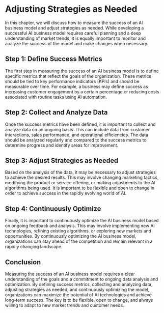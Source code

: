 Adjusting Strategies as Needed
========================================================================================

In this chapter, we will discuss how to measure the success of an AI business model and adjust strategies as needed. While developing a successful AI business model requires careful planning and a deep understanding of market trends, it is equally important to monitor and analyze the success of the model and make changes when necessary.

Step 1: Define Success Metrics
------------------------------

The first step in measuring the success of an AI business model is to define specific metrics that reflect the goals of the organization. These metrics should be tied to key performance indicators (KPIs) and should be measurable over time. For example, a business may define success as increasing customer engagement by a certain percentage or reducing costs associated with routine tasks using AI automation.

Step 2: Collect and Analyze Data
--------------------------------

Once the success metrics have been defined, it is important to collect and analyze data on an ongoing basis. This can include data from customer interactions, sales performance, and operational efficiencies. The data should be analyzed regularly and compared to the success metrics to determine progress and identify areas for improvement.

Step 3: Adjust Strategies as Needed
-----------------------------------

Based on the analysis of the data, it may be necessary to adjust strategies to achieve the desired results. This may involve changing marketing tactics, modifying the product or service offering, or making adjustments to the AI algorithms being used. It is important to be flexible and open to change in order to achieve success in the rapidly evolving world of AI.

Step 4: Continuously Optimize
-----------------------------

Finally, it is important to continuously optimize the AI business model based on ongoing feedback and analysis. This may involve implementing new AI technologies, refining existing algorithms, or exploring new markets and opportunities. By continuously optimizing the AI business model, organizations can stay ahead of the competition and remain relevant in a rapidly changing landscape.

Conclusion
----------

Measuring the success of an AI business model requires a clear understanding of the goals and a commitment to ongoing data analysis and optimization. By defining success metrics, collecting and analyzing data, adjusting strategies as needed, and continuously optimizing the model, organizations can maximize the potential of AI technologies and achieve long-term success. The key is to be flexible, open to change, and always willing to adapt to new market trends and customer needs.
